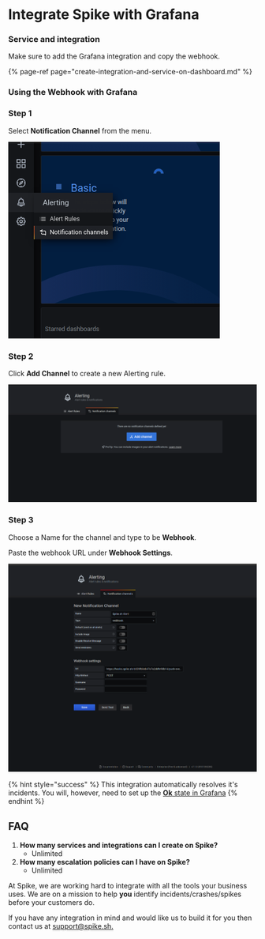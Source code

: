 # Integrate Spike with Grafana

### Service and integration

Make sure to add the Grafana integration and copy the webhook. 

{% page-ref page="create-integration-and-service-on-dashboard.md" %}

### Using the Webhook with Grafana

### Step 1

Select **Notification Channel** from the menu.

![Select Notification channels](../.gitbook/assets/grafana-1.png)

### Step 2

Click **Add Channel** to create a new Alerting rule.

![Add Channel](../.gitbook/assets/grafana-2.png)



### Step 3

Choose a Name for the channel and type to be **Webhook**. 

Paste the webhook URL under **Webhook Settings**.

![Configure the channel](../.gitbook/assets/grafana-3.png)

{% hint style="success" %}
This integration automatically resolves it's incidents. You will, however, need to set up the [**Ok** state in Grafana](https://grafana.com/docs/grafana/latest/alerting/create-alerts/#no-data--error-handling)
{% endhint %}

## FAQ

1. **How many services and integrations can I create on Spike?**
   * Unlimited
2. **How many escalation policies can I have on Spike?**
   * Unlimited

At Spike, we are working hard to integrate with all the tools your business uses. We are on a mission to help **you** identify incidents/crashes/spikes before your customers do.

If you have any integration in mind and would like us to build it for you then contact us at [support@spike.sh.](mailto:support@spike.sh)

